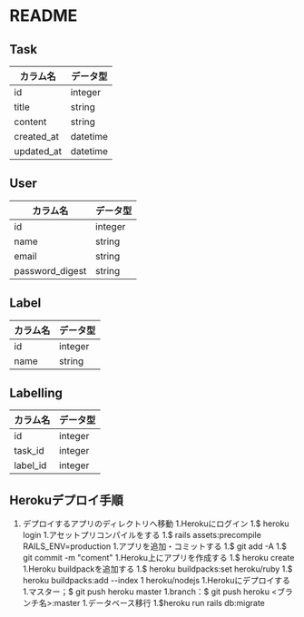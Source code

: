 # README

## Task

|  カラム名  |    データ型   |
----|----
| id          | integer  |
| title       | string   |
| content     | string   |
| created_at  | datetime |
| updated_at  | datetime |


## User

|  カラム名  |    データ型   |
----|----
| id              | integer   |
| name            | string   |
| email           | string   |
| password_digest | string |

## Label

|  カラム名  |    データ型   |
----|----
| id   | integer |
| name | string  |

## Labelling

|  カラム名  |    データ型   |
----|----
| id        | integer |
| task_id   | integer |
| label_id  | integer |

## Herokuデプロイ手順
1. デプロイするアプリのディレクトリへ移動
  1.Herokuにログイン
  1.$ heroku login
1.アセットプリコンパイルをする
  1.$ rails assets:precompile RAILS_ENV=production
1.アプリを追加・コミットする
  1.$ git add -A
  1.$ git commit -m "coment"
1.Heroku上にアプリを作成する
  1.$ heroku create
1.Heroku buildpackを追加する
  1.$ heroku buildpacks:set heroku/ruby
  1.$ heroku buildpacks:add --index 1 heroku/nodejs
1.Herokuにデプロイする
  1.マスター；$ git push heroku master
  1.branch：$ git push heroku <ブランチ名>:master
1.データベース移行
  1.$heroku run rails db:migrate
